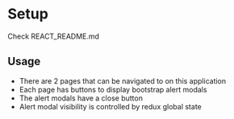 # Setup
Check REACT_README.md

## Usage
- There are 2 pages that can be navigated to on this application
- Each page has buttons to display bootstrap alert modals
- The alert modals have a close button
- Alert modal visibility is controlled by redux global state